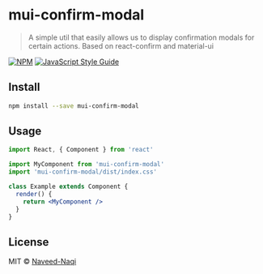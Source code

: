 # mui-confirm-modal

> A simple util that easily allows us to display confirmation modals for certain actions. Based on react-confirm and material-ui

[![NPM](https://img.shields.io/npm/v/mui-confirm-modal.svg)](https://www.npmjs.com/package/mui-confirm-modal) [![JavaScript Style Guide](https://img.shields.io/badge/code_style-standard-brightgreen.svg)](https://standardjs.com)

## Install

```bash
npm install --save mui-confirm-modal
```

## Usage

```jsx
import React, { Component } from 'react'

import MyComponent from 'mui-confirm-modal'
import 'mui-confirm-modal/dist/index.css'

class Example extends Component {
  render() {
    return <MyComponent />
  }
}
```

## License

MIT © [Naveed-Naqi](https://github.com/Naveed-Naqi)
